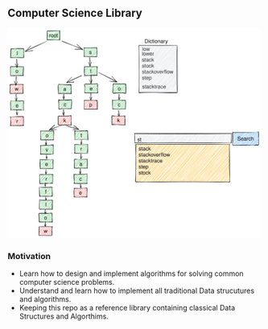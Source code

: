 ## Computer Science Library
![Imgur](autocomplete/doc/trie-diagram.svg)

### Motivation
* Learn how to design and implement algorithms for solving common computer science problems.
* Understand and learn how to implement all traditional Data strucutures and algorithms.
* Keeping this repo as a reference library containing classical Data Structures and Algorthims.


